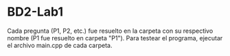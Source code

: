 # BD2-Lab1
Cada pregunta (P1, P2, etc.) fue resuelto en la carpeta con su respectivo nombre (P1 fue resuelto en carpeta "P1"). Para testear el programa, ejecutar el archivo main.cpp de cada carpeta.
